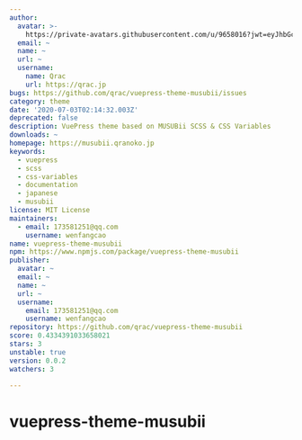 ```yaml
---
author:
  avatar: >-
    https://private-avatars.githubusercontent.com/u/9658016?jwt=eyJhbGciOiJIUzI1NiIsInR5cCI6IkpXVCJ9.eyJpc3MiOiJnaXRodWIuY29tIiwiYXVkIjoicmF3LmdpdGh1YnVzZXJjb250ZW50LmNvbSIsImtleSI6ImtleTEiLCJleHAiOjE3MzQ2NzMzMjAsIm5iZiI6MTczNDY3MjEyMCwicGF0aCI6Ii91Lzk2NTgwMTYifQ.mAY9tSYjmNsLs-Fzz5wl1DfJmWDYOuEcvp6xrEsX1SI&v=4
  email: ~
  name: ~
  url: ~
  username:
    name: Qrac
    url: https://qrac.jp
bugs: https://github.com/qrac/vuepress-theme-musubii/issues
category: theme
date: '2020-07-03T02:14:32.003Z'
deprecated: false
description: VuePress theme based on MUSUBii SCSS & CSS Variables
downloads: ~
homepage: https://musubii.qranoko.jp
keywords:
  - vuepress
  - scss
  - css-variables
  - documentation
  - japanese
  - musubii
license: MIT License
maintainers:
  - email: 173581251@qq.com
    username: wenfangcao
name: vuepress-theme-musubii
npm: https://www.npmjs.com/package/vuepress-theme-musubii
publisher:
  avatar: ~
  email: ~
  name: ~
  url: ~
  username:
    email: 173581251@qq.com
    username: wenfangcao
repository: https://github.com/qrac/vuepress-theme-musubii
score: 0.4334391033658021
stars: 3
unstable: true
version: 0.0.2
watchers: 3

---
```


# vuepress-theme-musubii